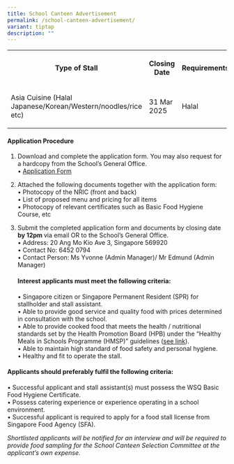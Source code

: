 ```yaml
---
title: School Canteen Advertisement
permalink: /school-canteen-advertisement/
variant: tiptap
description: ""
---
```

<table style="minWidth: 75px">
<colgroup>
<col>
<col>
<col>
</colgroup>
<tbody>
<tr>
<th rowspan="1" colspan="1">
<p><strong>Type of Stall</strong>
</p>
</th>
<th rowspan="1" colspan="1">
<p><strong>Closing Date</strong>
</p>
</th>
<th rowspan="1" colspan="1">
<p><strong>Requirements</strong>
</p>
</th>
</tr>
<tr>
<td rowspan="1" colspan="1">
<p>Asia Cuisine (Halal Japanese/Korean/Western/noodles/rice etc)</p>
</td>
<td rowspan="1" colspan="1">
<p>31 Mar 2025</p>
</td>
<td rowspan="1" colspan="1">
<p>Halal</p>
</td>
</tr>
</tbody>
</table>
<p></p>
<h4>Application Procedure</h4>
<ol>
<li>
<p>Download and complete the application form. You may also request for a
hardcopy from the School’s General Office.
<br>• <a href="/files/canteen_application_form.pdf" rel="noopener nofollow" target="_blank">Application Form</a>
</p>
</li>
<li>
<p>Attached the following documents together with the application form:
<br>• Photocopy of the NRIC (front and back)
<br>• List of proposed menu and pricing for all items
<br>• Photocopy of relevant certificates such as Basic Food Hygiene Course,
etc</p>
</li>
<li>
<p>Submit the completed application form and documents by closing date <strong>by 12pm </strong>via
email OR to the School’s General Office.
<br>• Address: 20 Ang Mo Kio Ave 3, Singapore 569920
<br>• Contact No: 6452 0794
<br>• Contact Person: Ms Yvonne (Admin Manager)/ Mr Edmund (Admin Manager)</p>
<h4>Interest applicants must meet the following criteria:</h4>
<p>• Singapore citizen or Singapore Permanent Resident (SPR) for stallholder
and stall assistant.
<br>• Able to provide good service and quality food with prices determined
in consultation with the school.
<br>• Able to provide cooked food that meets the health / nutritional standards
set by the Health Promotion Board (HPB) under the “Healthy Meals in Schools
Programme (HMSP)” guidelines (<a href="https://www.hpb.gov.sg/schools/school-programmes/healthy-meals-in-schools-programme" rel="noopener noreferrer nofollow" target="_blank"><u>see link</u></a>).
<br>• Able to maintain high standard of food safety and personal hygiene.
<br>• Healthy and fit to operate the stall.</p>
</li>
</ol>
<h4>Applicants should preferably fulfil the following criteria:</h4>
<p>• Successful applicant and stall assistant(s) must possess the WSQ Basic
Food Hygiene Certificate.
<br>• Possess catering experience or experience operating in a school environment.
<br>• Successful applicant is required to apply for a food stall license from
Singapore Food Agency (SFA).</p>
<p><em>Shortlisted applicants will be notified for an interview and will be required to provide food sampling for the School Canteen Selection Committee at the applicant’s own expense.</em>
</p>